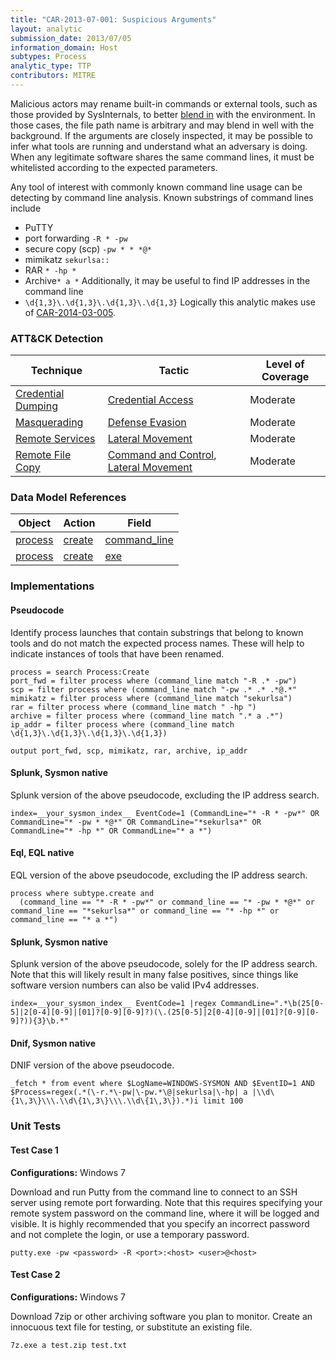 ```yaml
---
title: "CAR-2013-07-001: Suspicious Arguments"
layout: analytic
submission_date: 2013/07/05
information_domain: Host
subtypes: Process
analytic_type: TTP
contributors: MITRE
---
```


Malicious actors may rename built-in commands or external tools, such as those provided by SysInternals, to better [blend in](https://attack.mitre.org/tactics/TA0005) with the environment. In those cases, the file path name is arbitrary and may blend in well with the background. If the arguments are closely inspected, it may be possible to infer what tools are running and understand what an adversary is doing. When any legitimate software shares the same command lines, it must be whitelisted according to the expected parameters.

Any tool of interest with commonly known command line usage can be detecting by command line analysis. Known substrings of command lines include

-   PuTTY
-   port forwarding `-R * -pw`
-   secure copy (scp) `-pw * * *@*`
-   mimikatz `sekurlsa::`
-   RAR `* -hp *`
-   Archive`* a *`
    Additionally, it may be useful to find IP addresses in the command line
-   `\d{1,3}\.\d{1,3}\.\d{1,3}\.\d{1,3}`
    Logically this analytic makes use of [CAR-2014-03-005](CAR-2014-03-005).


### ATT&CK Detection

|Technique|Tactic|Level of Coverage|
|---|---|---|
|[Credential Dumping](https://attack.mitre.org/techniques/T1003/)|[Credential Access](https://attack.mitre.org/tactics/TA0006/)|Moderate|
|[Masquerading](https://attack.mitre.org/techniques/T1036/)|[Defense Evasion](https://attack.mitre.org/tactics/TA0005/)|Moderate|
|[Remote Services](https://attack.mitre.org/techniques/T1021/)|[Lateral Movement](https://attack.mitre.org/tactics/TA0008/)|Moderate|
|[Remote File Copy](https://attack.mitre.org/techniques/T1105/)|[Command and Control](https://attack.mitre.org/tactics/TA0011/), [Lateral Movement](https://attack.mitre.org/tactics/TA0008/)|Moderate|

### Data Model References

|Object|Action|Field|
|---|---|---|
|[process](/data_model/process) | [create](/data_model/process#create) | [command_line](/data_model/process#command_line) |
|[process](/data_model/process) | [create](/data_model/process#create) | [exe](/data_model/process#exe) |


### Implementations

#### Pseudocode

Identify process launches that contain substrings that belong to known tools and do not match the expected process names. These will help to indicate instances of tools that have been renamed. 


```
process = search Process:Create
port_fwd = filter process where (command_line match "-R .* -pw")
scp = filter process where (command_line match "-pw .* .* .*@.*"
mimikatz = filter process where (command_line match "sekurlsa")
rar = filter process where (command_line match " -hp ")
archive = filter process where (command_line match ".* a .*")
ip_addr = filter process where (command_line match \d{1,3}\.\d{1,3}\.\d{1,3}\.\d{1,3})

output port_fwd, scp, mimikatz, rar, archive, ip_addr
```


#### Splunk, Sysmon native

Splunk version of the above pseudocode, excluding the IP address search.


```
index=__your_sysmon_index__ EventCode=1 (CommandLine="* -R * -pw*" OR CommandLine="* -pw * *@*" OR CommandLine="*sekurlsa*" OR CommandLine="* -hp *" OR CommandLine="* a *")
```


#### Eql, EQL native

EQL version of the above pseudocode, excluding the IP address search.


```
process where subtype.create and
  (command_line == "* -R * -pw*" or command_line == "* -pw * *@*" or command_line == "*sekurlsa*" or command_line == "* -hp *" or command_line == "* a *")
```


#### Splunk, Sysmon native

Splunk version of the above pseudocode, solely for the IP address search. Note that this will likely result in many false positives, since things like software version numbers can also be valid IPv4 addresses.


```
index=__your_sysmon_index__ EventCode=1 |regex CommandLine=".*\b(25[0-5]|2[0-4][0-9]|[01]?[0-9][0-9]?)(\.(25[0-5]|2[0-4][0-9]|[01]?[0-9][0-9]?)){3}\b.*"
```


#### Dnif, Sysmon native

DNIF version of the above pseudocode.


```
_fetch * from event where $LogName=WINDOWS-SYSMON AND $EventID=1 AND $Process=regex(.*(\-r.*\-pw|\-pw.*\@|sekurlsa|\-hp| a |\\d\{1\,3\}\\\.\\d\{1\,3\}\\\.\\d\{1\,3\}).*)i limit 100
```



### Unit Tests

#### Test Case 1

**Configurations:** Windows 7

Download and run Putty from the command line to connect to an SSH server using remote port forwarding. Note that this requires specifying your remote system password on the command line, where it will be logged and visible. It is highly recommended that you specify an incorrect password and not complete the login, or use a temporary password.

```
putty.exe -pw <password> -R <port>:<host> <user>@<host>
```

#### Test Case 2

**Configurations:** Windows 7

Download 7zip or other archiving software you plan to monitor. Create an innocuous text file for testing, or substitute an existing file.

```
7z.exe a test.zip test.txt
```


